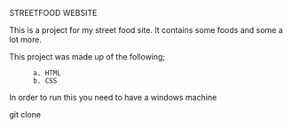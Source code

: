 STREETFOOD WEBSITE

This is a project for my street food site. It contains some foods and some a lot more.

This project was made up of the following;

          a. HTML
          b. CSS
In order to run this you need to have a windows machine

git clone 
          
      

